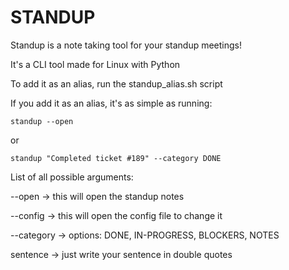# STANDUP

Standup is a note taking tool for your standup meetings!

It's a CLI tool made for Linux with Python

To add it as an alias, run the standup_alias.sh script

If you add it as an alias, it's as simple as running:
```
standup --open
```

or

```
standup "Completed ticket #189" --category DONE
```

List of all possible arguments:

--open -> this will open the standup notes

--config -> this will open the config file to change it

--category -> options: DONE, IN-PROGRESS, BLOCKERS, NOTES

sentence -> just write your sentence in double quotes
